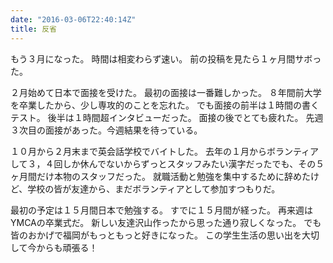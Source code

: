 ```yaml
---
date: "2016-03-06T22:40:14Z"
title: 反省
---
```


もう３月になった。
時間は相変わらず速い。
前の投稿を見たら１ヶ月間サボった。

２月始めて日本で面接を受けた。
最初の面接は一番難しかった。
８年間前大学を卒業したから、少し専攻的のことを忘れた。
でも面接の前半は１時間の書くテスト。
後半は１時間超インタビューだった。
面接の後でとても疲れた。
先週３次目の面接があった。今週結果を待っている。

１０月から２月末まで英会話学校でバイトした。
去年の１月からボランティアして３，４回しか休んでないからずっとスタッフみたい漢字だったでも、その５ヶ月間だけ本物のスタッフだった。
就職活動と勉強を集中するために辞めたけど、学校の皆が友達から、まだボランティアとして参加すつもりだ。

最初の予定は１５月間日本で勉強する。
すでに１５月間が経った。
再来週はYMCAの卒業式だ。
新しい友達沢山作ったから思った通り寂しくなった。
でも皆のおかげで福岡がもっともっと好きになった。
この学生生活の思い出を大切して今からも頑張る！

